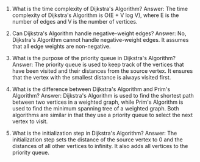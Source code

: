 1. What is the time complexity of Dijkstra's Algorithm?
Answer: The time complexity of Dijkstra's Algorithm is O(E + V log V), where E is the number of edges and V is the number of vertices.

2. Can Dijkstra's Algorithm handle negative-weight edges?
Answer: No, Dijkstra's Algorithm cannot handle negative-weight edges. It assumes that all edge weights are non-negative.

3. What is the purpose of the priority queue in Dijkstra's Algorithm?
Answer: The priority queue is used to keep track of the vertices that have been visited and their distances from the source vertex. It ensures that the vertex with the smallest distance is always visited first.

4. What is the difference between Dijkstra's Algorithm and Prim's Algorithm?
Answer: Dijkstra's Algorithm is used to find the shortest path between two vertices in a weighted graph, while Prim's Algorithm is used to find the minimum spanning tree of a weighted graph. Both algorithms are similar in that they use a priority queue to select the next vertex to visit.

5. What is the initialization step in Dijkstra's Algorithm?
Answer: The initialization step sets the distance of the source vertex to 0 and the distances of all other vertices to infinity. It also adds all vertices to the priority queue.